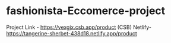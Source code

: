 # fashionista-Eccomerce-project

Project Link - https://vexgjx.csb.app/product (CSB)
Netlify- https://tangerine-sherbet-438d18.netlify.app/product
